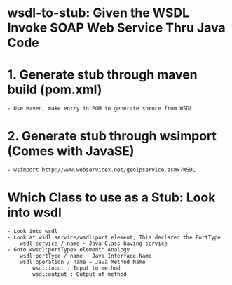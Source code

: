 # wsdl-to-stub: Given the WSDL Invoke SOAP Web Service Thru Java Code

# 1. Generate stub through maven build (pom.xml)
	- Use Maven, make entry in POM to generate soruce from WSDL

# 2. Generate stub through wsimport (Comes with JavaSE)
	- wsimport http://www.webservicex.net/geoipservice.asmx?WSDL

# Which Class to use as a Stub: Look into wsdl
	- Look into wsdl
	- Look at wsdl:service/wsdl:port element, This declared the PortType
		wsdl:service / name ~ Java Class having service
	- Goto <wsdl:portType> element: Analogy
		wsdl:portType / name ~ Java Interface Name
		wsdl:operation / name ~ Java Method Name
			wsdl:input : Input to method
			wsdl:output : Output of method
			


